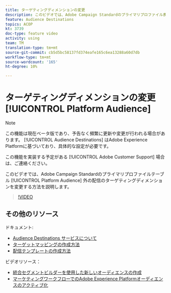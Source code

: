 ```yaml
---
title: ターゲティングディメンションの変更
description: このビデオでは、Adobe Campaign Standardのプライマリプロファイル表の外で、プラットフォームオーディエンスの配信のターゲティングディメンションを変更する方法を説明します。
feature: Audience Destinations
topics: ACOP
kt: 3739
doc-type: feature video
activity: using
team: TM
translation-type: tm+mt
source-git-commit: cb5d5bc58137fd374eafe165c6ea13288a60d7db
workflow-type: tm+mt
source-wordcount: '165'
ht-degree: 10%

---
```



# ターゲティングディメンションの変更 [!UICONTROL Platform Audience]

>[!NOTE]
>
>この機能は現在ベータ版であり、予告なく頻繁に更新や変更が行われる場合があります。 [!UICONTROL Audience Destinations] はAdobe Experience Platformに基づいており、具体的な設定が必要です。
>
>この機能を実装する予定がある [!UICONTROL Adobe Customer Support] 場合は、ご連絡ください。

このビデオでは、Adobe Campaign Standardのプライマリプロファイルテーブル [!UICONTROL Platform Audience] 外の配信のターゲティングディメンションを変更する方法を説明します。

>[!VIDEO](https://video.tv.adobe.com/v/30151?quality=12)

## その他のリソース

ドキュメント:

* [Audience Destinations サービスについて](https://docs.adobe.com/content/help/en/campaign-standard/using/profiles-and-audiences/working-with-adobe-experience-platform/aep-about-audience-destinations-service.html)
* [ターゲットマッピングの作成方法](https://docs.adobe.com/content/help/en/campaign-standard/using/administrating/application-settings/target-mappings-in-campaign.html)
* [配信テンプレートの作成方法](https://docs.adobe.com/content/help/ja-JP/campaign-standard/using/getting-started/marketing-plans/marketing-activity-templates.html)

ビデオリソース：

* [統合セグメントビルダーを使用した新しいオーディエンスの作成](/help/profiles-and-audiences/audience-destinations/creating-audiences-using-segment-builder.md)
* [マーケティングワークフローでのAdobe Experience Platformオーディエンスのアクティブ化](/help/profiles-and-audiences/audience-destinations/activating-aep-audiences.md)
